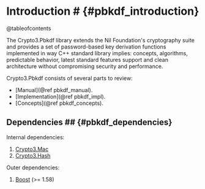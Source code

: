# Introduction # {#pbkdf_introduction}

@tableofcontents

The Crypto3.Pbkdf library extends the Nil Foundation's cryptography suite and provides a set of password-based key
 derivation functions implemented in way C++ standard library implies: concepts, algorithms, predictable behavior, latest standard features support and clean architecture without compromising security and performance.

Crypto3.Pbkdf consists of several parts to review:
* [Manual](@ref pbkdf_manual).
* [Implementation](@ref pbkdf_impl).
* [Concepts](@ref pbkdf_concepts).

## Dependencies ## {#pbkdf_dependencies}

Internal dependencies:

1. [Crypto3.Mac](https://github.com/nilfoundation/block.git)
2. [Crypto3.Hash](https://github.com/nilfoundation/hash.git)

Outer dependencies:
1. [Boost](https://boost.org) (>= 1.58)
